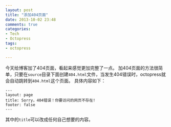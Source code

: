 ```yaml
---
layout: post
title: "添加404页面"
date: 2013-10-02 23:48
comments: true
categories: 
- Tech
- Octopress
tags:
- octopress

---
```

今天给博客加了404页面，看起来感觉更加完整了一点。
加404页面的方法很简单，只要在`source`目录下面创建`404.html`文件，当发生404错误时，octopress就会自动跳转到`404.html`这个页面。
具体内容如下：

```
---
layout: page
title: Sorry，404错误！你要访问的网页不存在!
footer: false
---
```

其中的`title`可以改成任何自己想要的内容。